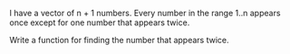 I have a vector of n + 1 numbers. Every number in the range 1..n appears once except for one number that appears twice.

Write a function for finding the number that appears twice.
